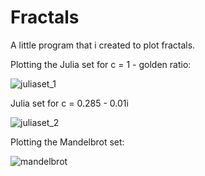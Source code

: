 # Fractals
A little program that i created to plot fractals.

Plotting the Julia set for c = 1 - golden ratio:

![juliaset_1](https://github.com/user-attachments/assets/65bbea49-0965-4a32-a916-2dcb21b16dd9)


Julia set for c = 0.285 - 0.01i

![juliaset_2](https://github.com/user-attachments/assets/b7652238-895e-4487-bb3a-dbb301a3edd4)


Plotting the Mandelbrot set:

![mandelbrot](https://github.com/user-attachments/assets/5bb17345-245b-4ece-b87b-e6ece10adec0)


